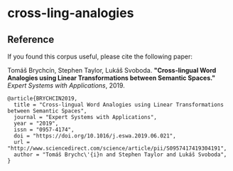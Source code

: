 # cross-ling-analogies



## Reference

If you found this corpus useful, please cite the following paper:

Tomáš Brychcín, Stephen Taylor, Lukáš Svoboda. **"Cross-lingual Word Analogies using Linear Transformations between Semantic Spaces."** *Expert Systems with Applications*, 2019.

    @article{BRYCHCIN2019,
      title = "Cross-lingual Word Analogies using Linear Transformations between Semantic Spaces",
      journal = "Expert Systems with Applications",
      year = "2019",
      issn = "0957-4174",
      doi = "https://doi.org/10.1016/j.eswa.2019.06.021",
      url = "http://www.sciencedirect.com/science/article/pii/S0957417419304191",
      author = "Tomáš Brychc\'{i}n and Stephen Taylor and Lukáš Svoboda",
    }
